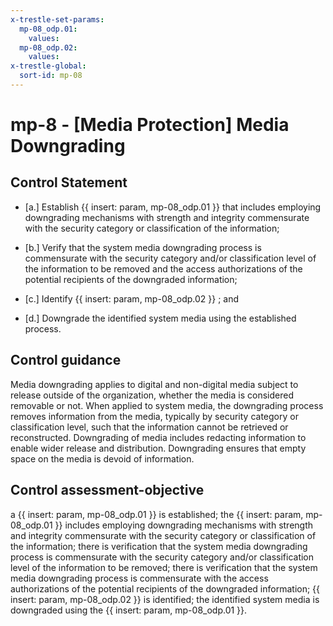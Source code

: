 ```yaml
---
x-trestle-set-params:
  mp-08_odp.01:
    values:
  mp-08_odp.02:
    values:
x-trestle-global:
  sort-id: mp-08
---
```


# mp-8 - \[Media Protection\] Media Downgrading

## Control Statement

- \[a.\] Establish {{ insert: param, mp-08_odp.01 }} that includes employing downgrading mechanisms with strength and integrity commensurate with the security category or classification of the information;

- \[b.\] Verify that the system media downgrading process is commensurate with the security category and/or classification level of the information to be removed and the access authorizations of the potential recipients of the downgraded information;

- \[c.\] Identify {{ insert: param, mp-08_odp.02 }} ; and

- \[d.\] Downgrade the identified system media using the established process.

## Control guidance

Media downgrading applies to digital and non-digital media subject to release outside of the organization, whether the media is considered removable or not. When applied to system media, the downgrading process removes information from the media, typically by security category or classification level, such that the information cannot be retrieved or reconstructed. Downgrading of media includes redacting information to enable wider release and distribution. Downgrading ensures that empty space on the media is devoid of information.

## Control assessment-objective

a {{ insert: param, mp-08_odp.01 }} is established;
the {{ insert: param, mp-08_odp.01 }} includes employing downgrading mechanisms with strength and integrity commensurate with the security category or classification of the information;
there is verification that the system media downgrading process is commensurate with the security category and/or classification level of the information to be removed;
there is verification that the system media downgrading process is commensurate with the access authorizations of the potential recipients of the downgraded information;
{{ insert: param, mp-08_odp.02 }} is identified;
the identified system media is downgraded using the {{ insert: param, mp-08_odp.01 }}.
